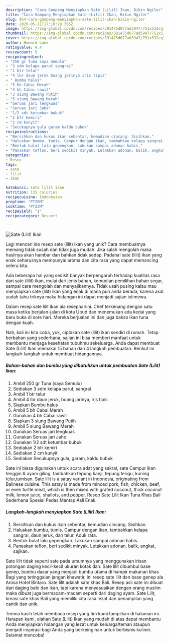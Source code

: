 ```yaml
---
description: "Cara Gampang Menyiapkan Sate (Lilit) Ikan, Bikin Ngiler"
title: "Cara Gampang Menyiapkan Sate (Lilit) Ikan, Bikin Ngiler"
slug: 954-cara-gampang-menyiapkan-sate-lilit-ikan-bikin-ngiler
date: 2020-05-11T17:10:29.365Z
image: https://img-global.cpcdn.com/recipes/391475d077ad5947/751x532cq70/sate-lilit-ikan-foto-resep-utama.jpg
thumbnail: https://img-global.cpcdn.com/recipes/391475d077ad5947/751x532cq70/sate-lilit-ikan-foto-resep-utama.jpg
cover: https://img-global.cpcdn.com/recipes/391475d077ad5947/751x532cq70/sate-lilit-ikan-foto-resep-utama.jpg
author: Howard Lane
ratingvalue: 4.4
reviewcount: 5
recipeingredient:
- "250 gr Tuna saya Semulu"
- "3 sdm kelapa parut sangrai"
- "1 btr telur"
- "4 lbr daun jeruk buang jarinya iris tipis"
- " Bumbu halus"
- "5 bh Cabai Merah"
- "4 bh Cabai rawit"
- "3 siung Bawang Putih"
- "5 siung Bawang Merah"
- "Seruas jari lengkuas"
- "Seruas jari Jahe"
- "1/2 sdt ketumbar bubuk"
- "2 btr kemiri"
- "2 cm kunyit"
- "Secukupnya gula garam kaldu bubuk"
recipeinstructions:
- "Bersihkan dan kukus ikan sebentar, kemudian cincang. Sisihkan."
- "Haluskan bumbu, tumis. Campur dengan ikan, tambahkan kelapa sangrai, daun jeruk, dan telur. Aduk rata."
- "Bentuk bulat lalu gepengkan. Lakukan sampai adonan habis."
- "Panaskan teflon, beri sedikit minyak. Letakkan adonan, balik, angkat, sajikan."
categories:
- Resep
tags:
- sate
- lilit
- ikan

katakunci: sate lilit ikan 
nutrition: 131 calories
recipecuisine: Indonesian
preptime: "PT20M"
cooktime: "PT33M"
recipeyield: "1"
recipecategory: Dessert

---
```



![Sate (Lilit) Ikan](https://img-global.cpcdn.com/recipes/391475d077ad5947/751x532cq70/sate-lilit-ikan-foto-resep-utama.jpg)

Lagi mencari ide resep sate (lilit) ikan yang unik? Cara membuatnya memang tidak susah dan tidak juga mudah. Jika salah mengolah maka hasilnya akan hambar dan bahkan tidak sedap. Padahal sate (lilit) ikan yang enak seharusnya mempunyai aroma dan cita rasa yang dapat memancing selera kita.

Ada beberapa hal yang sedikit banyak berpengaruh terhadap kualitas rasa dari sate (lilit) ikan, mulai dari jenis bahan, kemudian pemilihan bahan segar, sampai cara mengolah dan menyajikannya. Tidak usah pusing kalau mau menyiapkan sate (lilit) ikan yang enak di mana pun anda berada, karena asal sudah tahu triknya maka hidangan ini dapat menjadi sajian istimewa.

Dalam resep sate lilit ikan ala resephariini. Chef terkenang dengan satu masa ketika berjalan-jalan di kota Ubud dan menemukan ada kedai yang baru buka di sore hari. Mereka berjualan ini dan juga bakso ikan tuna dengan kuah.


Nah, kali ini kita coba, yuk, ciptakan sate (lilit) ikan sendiri di rumah. Tetap berbahan yang sederhana, sajian ini bisa memberi manfaat untuk membantu menjaga kesehatan tubuhmu sekeluarga. Anda dapat membuat Sate (Lilit) Ikan memakai 15 bahan dan 4 langkah pembuatan. Berikut ini langkah-langkah untuk membuat hidangannya.

<!--inarticleads1-->

##### Bahan-bahan dan bumbu yang dibutuhkan untuk pembuatan Sate (Lilit) Ikan:

1. Ambil 250 gr Tuna (saya Semulu)
1. Sediakan 3 sdm kelapa parut, sangrai
1. Ambil 1 btr telur
1. Ambil 4 lbr daun jeruk, buang jarinya, iris tipis
1. Siapkan  Bumbu halus
1. Ambil 5 bh Cabai Merah
1. Gunakan 4 bh Cabai rawit
1. Siapkan 3 siung Bawang Putih
1. Ambil 5 siung Bawang Merah
1. Gunakan Seruas jari lengkuas
1. Gunakan Seruas jari Jahe
1. Gunakan 1/2 sdt ketumbar bubuk
1. Sediakan 2 btr kemiri
1. Sediakan 2 cm kunyit
1. Sediakan Secukupnya gula, garam, kaldu bubuk


Sate ini biasa digunakan untuk acara adat yang sakral, sate Campur ikan tenggiri &amp; ayam giling, tambahkan tepung kanji, tepung terigu, kuning telur,tumisan. Sate lilit is a satay variant in Indonesia, originating from Balinese cuisine. This satay is made from minced pork, fish, chicken, beef, or even turtle meat, which is then mixed with grated coconut, thick coconut milk, lemon juice, shallots, and pepper. Resep Sate Lilit Ikan Tuna Khas Bali Sederhana Spesial Pedas Mantap Asli Enak. 

<!--inarticleads2-->

##### Langkah-langkah menyiapkan Sate (Lilit) Ikan:

1. Bersihkan dan kukus ikan sebentar, kemudian cincang. Sisihkan.
1. Haluskan bumbu, tumis. Campur dengan ikan, tambahkan kelapa sangrai, daun jeruk, dan telur. Aduk rata.
1. Bentuk bulat lalu gepengkan. Lakukan sampai adonan habis.
1. Panaskan teflon, beri sedikit minyak. Letakkan adonan, balik, angkat, sajikan.


Sate lilit tidak seperti sate pada umumnya yang menggunakan irisan potongan daging kecil-kecil ukuran kotak dan. Sate lilit dibumbui base genep, bumbu dasar yang menjadi bumbu utama di hampir makanan khas Bagi yang tetinggalan jangan khawatir, ini resep sate lilit dan base genep ala Arosa Hotel Bintaro. Sate lilit adalah sate khas Bali. Resep asli sate ini dibuat dari daging babi dan ikan, tapi karena menyesuaikan dengan orang muslim maka dibuat juga bermacam-macam seperti dari daging ayam. Sate Lilit, kreasi sate khas Bali yang memiliki cita rasa lezat dan penampilan yang cantik dan unik. 

Terima kasih telah membaca resep yang tim kami tampilkan di halaman ini. Harapan kami, olahan Sate (Lilit) Ikan yang mudah di atas dapat membantu Anda menyiapkan hidangan yang lezat untuk keluarga/teman ataupun menjadi inspirasi bagi Anda yang berkeinginan untuk berbisnis kuliner. Selamat mencoba!
